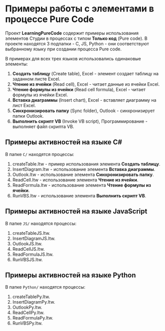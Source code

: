 # Примеры работы с элементами в процессе Pure Code 

Проект **LearningPureCode** содержит примеры использования элементов Студии в процессах с типом **Только код** (Pure code). В проекте находятся 3 подпапки - С, JS, Python - они соответствуют выбранному языку при создании процесса Pure code.

В примерах для всех трех языков использовались одинаковые элементы:
1. **Создать таблицу** (Create table), Excel - элемент создает таблицу на заданном листе Excel.
2. **Чтение из ячейки** (Read cell), Excel - читает данные из ячейки Excel.
3. **Чтение формулы из ячейки** (Read cell formula), Excel - читает формулы из ячейки Excel.
4. **Вставка диаграммы** (Insert chart), Excel - вставляет диаграмму на лист Excel.
5. **Синхронизировать папку** (Sync folder), Outlook - синхронизирует папки Outlook.
6. **Выполнить скрипт VB** (Invoke VB script), Программирование - выполняет файл скрипта VB.

## Примеры активностей на языке C#

В папке `C/` находятся процессы:

1. createTable.ltw - пример использования элемента **Создать таблицу**.
2. InsertDiagram.ltw - использование элемента **Вставка диаграммы**.
3. Outlook.ltw - использование элемента **Синхронизировать папку**.
4. ReadCell.ltw - использование элемента **Чтение из ячейки**.
5. ReadFormula.ltw - использование элемента **Чтение формулы из ячейки**.
6. RunVBS.ltw - использование элемента **Выполнить скрипт VB**.

## Примеры активностей на языке JavaScript
В папке `JS/` находятся процессы:

1. createTableJS.ltw.
2. InsertDiagramJS.ltw.
3. OutlookJS.ltw.
4. ReadCellJS.ltw.
5. ReadFormulaJS.ltw.
6. RunVBSJS.ltw.

## Примеры активностей на языке Python
В папке `Python/` находятся процессы:

1. createTablePy.ltw.
2. InsertDiagramPy.ltw.
3. OutlookPy.ltw.
4. ReadCellPy.ltw.
5. ReadFormulaPy.ltw.
6. RunVBSPy.ltw.
